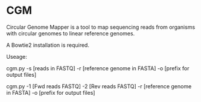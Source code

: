 # CGM

Circular Genome Mapper is a tool to map sequencing reads from organisms with circular genomes to linear reference genomes.

A Bowtie2 installation is required.

Useage:

cgm.py -s [reads in FASTQ] -r [reference genome in FASTA] -o [prefix for output files]

cgm.py -1 [Fwd reads FASTQ] -2 [Rev reads FASTQ] -r [reference genome in FASTA] -o [prefix for output files]
